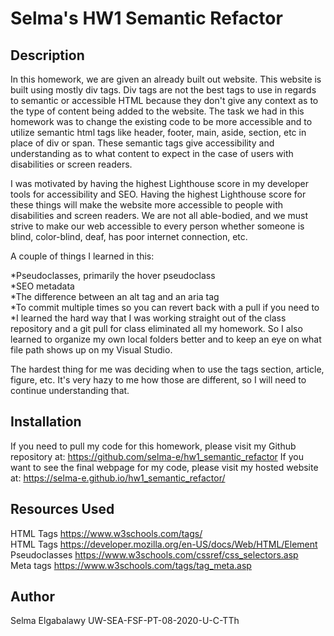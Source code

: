 # Selma's HW1 Semantic Refactor

## Description 

In this homework, we are given an already built out website. This website is built using mostly div tags. Div tags are not the best tags to use in regards to semantic or accessible HTML because they don't give any context as to the type of content being added to the website. The task we had in this homework was to change the existing code to be more accessible and to utilize semantic html tags like header, footer, main, aside, section, etc in place of div or span. These semantic tags give accessibility and understanding as to what content to expect in the case of users with disabilities or screen readers. 

I was motivated by having the highest Lighthouse score in my developer tools for accessibility and SEO. Having the highest Lighthouse score for these things will make the website more accessible to people with disabilities and screen readers. We are not all able-bodied, and we must strive to make our web accessible to every person whether someone is blind, color-blind, deaf, has poor internet connection, etc.

A couple of things I learned in this:<br>

*Pseudoclasses, primarily the hover pseudoclass<br>
*SEO metadata<br>
*The difference between an alt tag and an aria tag<br>
*To commit multiple times so you can revert back with a pull if you need to<br>
*I learned the hard way that I was working straight out of the class repository and a git pull for class eliminated all my homework. So I also learned to organize my own local folders better and to keep an eye on what file path shows up on my Visual Studio.

The hardest thing for me was deciding when to use the tags section, article, figure, etc. It's very hazy to me how those are different, so I will need to continue understanding that.


## Installation

If you need to pull my code for this homework, please visit my Github repository at: https://github.com/selma-e/hw1_semantic_refactor
If you want to see the final webpage for my code, please visit my hosted website at: https://selma-e.github.io/hw1_semantic_refactor/


## Resources Used

HTML Tags https://www.w3schools.com/tags/<br>
HTML Tags https://developer.mozilla.org/en-US/docs/Web/HTML/Element<br>
Pseudoclasses https://www.w3schools.com/cssref/css_selectors.asp<br>
Meta tags https://www.w3schools.com/tags/tag_meta.asp


## Author
Selma Elgabalawy 
UW-SEA-FSF-PT-08-2020-U-C-TTh
